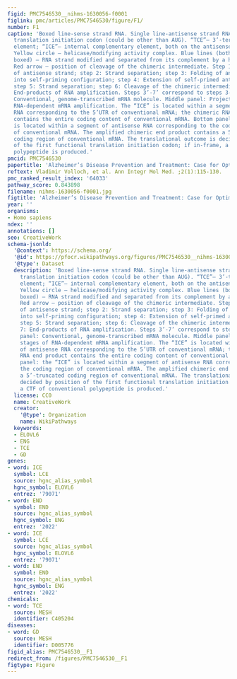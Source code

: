 ```yaml
---
figid: PMC7546530__nihms-1630056-f0001
figlink: pmc/articles/PMC7546530/figure/F1/
number: F1
caption: 'Boxed line-sense strand RNA. Single line-antisense strand RNA. “AUG”-functional
  translation initiation codon (could be other than AUG). “TCE”– 3’-terminal complementary
  element; “ICE”– internal complementary element, both on the antisense RNA strand.
  Yellow circle – helicase/modifying activity complex. Blue lines (both single and
  boxed) – RNA strand modified and separated from its complement by a helicase complex.
  Red arrow – position of cleavage of the chimeric intermediate. Step 1: Synthesis
  of antisense strand; step 2: Strand separation; step 3: Folding of antisense strand
  into self-priming configuration; step 4: Extension of self-primed antisense RNA;
  step 5: Strand separation; step 6: Cleavage of the chimeric intermediate; step 7:
  End-products of RNA amplification. Steps 3’-7’ correspond to steps 3-7. Top panel:
  Conventional, genome-transcribed mRNA molecule. Middle panel: Projected stages of
  RNA-dependent mRNA amplification. The “ICE” is located within a segment of antisense
  RNA corresponding to the 5’UTR of conventional mRNA; the chimeric RNA end product
  contains the entire coding content of conventional mRNA. Bottom panel: the “ICE”
  is located within a segment of antisense RNA corresponding to the coding region
  of conventional mRNA. The amplified chimeric end product contains a 5’-truncated
  coding region of conventional mRNA. The translational outcome is decided by position
  of the first functional translation initiation codon; if in-frame, a CTF of conventional
  polypeptide is produced.'
pmcid: PMC7546530
papertitle: 'Alzheimer’s Disease Prevention and Treatment: Case for Optimism.'
reftext: Vladimir Volloch, et al. Ann Integr Mol Med. ;2(1):115-130.
pmc_ranked_result_index: '64033'
pathway_score: 0.843898
filename: nihms-1630056-f0001.jpg
figtitle: 'Alzheimer’s Disease Prevention and Treatment: Case for Optimism'
year: ''
organisms:
- Homo sapiens
ndex: ''
annotations: []
seo: CreativeWork
schema-jsonld:
  '@context': https://schema.org/
  '@id': https://pfocr.wikipathways.org/figures/PMC7546530__nihms-1630056-f0001.html
  '@type': Dataset
  description: 'Boxed line-sense strand RNA. Single line-antisense strand RNA. “AUG”-functional
    translation initiation codon (could be other than AUG). “TCE”– 3’-terminal complementary
    element; “ICE”– internal complementary element, both on the antisense RNA strand.
    Yellow circle – helicase/modifying activity complex. Blue lines (both single and
    boxed) – RNA strand modified and separated from its complement by a helicase complex.
    Red arrow – position of cleavage of the chimeric intermediate. Step 1: Synthesis
    of antisense strand; step 2: Strand separation; step 3: Folding of antisense strand
    into self-priming configuration; step 4: Extension of self-primed antisense RNA;
    step 5: Strand separation; step 6: Cleavage of the chimeric intermediate; step
    7: End-products of RNA amplification. Steps 3’-7’ correspond to steps 3-7. Top
    panel: Conventional, genome-transcribed mRNA molecule. Middle panel: Projected
    stages of RNA-dependent mRNA amplification. The “ICE” is located within a segment
    of antisense RNA corresponding to the 5’UTR of conventional mRNA; the chimeric
    RNA end product contains the entire coding content of conventional mRNA. Bottom
    panel: the “ICE” is located within a segment of antisense RNA corresponding to
    the coding region of conventional mRNA. The amplified chimeric end product contains
    a 5’-truncated coding region of conventional mRNA. The translational outcome is
    decided by position of the first functional translation initiation codon; if in-frame,
    a CTF of conventional polypeptide is produced.'
  license: CC0
  name: CreativeWork
  creator:
    '@type': Organization
    name: WikiPathways
  keywords:
  - ELOVL6
  - ENG
  - TCE
  - GD
genes:
- word: ICE
  symbol: LCE
  source: hgnc_alias_symbol
  hgnc_symbol: ELOVL6
  entrez: '79071'
- word: END
  symbol: END
  source: hgnc_alias_symbol
  hgnc_symbol: ENG
  entrez: '2022'
- word: ICE
  symbol: LCE
  source: hgnc_alias_symbol
  hgnc_symbol: ELOVL6
  entrez: '79071'
- word: END
  symbol: END
  source: hgnc_alias_symbol
  hgnc_symbol: ENG
  entrez: '2022'
chemicals:
- word: TCE
  source: MESH
  identifier: C405204
diseases:
- word: GD
  source: MESH
  identifier: D005776
figid_alias: PMC7546530__F1
redirect_from: /figures/PMC7546530__F1
figtype: Figure
---
```

